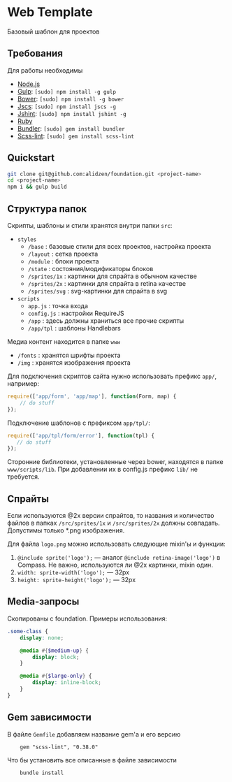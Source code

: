 # Web Template

Базовый шаблон для проектов

## Требования

Для работы необходимы

* [Node.js](http://nodejs.org)
* [Gulp](http://gulpjs.com/): `[sudo] npm install -g gulp`
* [Bower](http://bower.io): `[sudo] npm install -g bower`
* [Jscs](https://github.com/mdevils/node-jscs): `[sudo] npm install jscs -g`
* [Jshint](https://github.com/jshint/jshint/): `[sudo] npm install jshint -g`
* [Ruby](https://www.ruby-lang.org/ru/downloads/)
* [Bundler](http://bundler.io/): `[sudo] gem install bundler`
* [Scss-lint](https://github.com/causes/scss-lint): `[sudo] gem install scss-lint`

## Quickstart

```bash
git clone git@github.com:alidzen/foundation.git <project-name>
cd <project-name>
npm i && gulp build
```

## Структура папок

Скрипты, шаблоны и стили хранятся внутри папки `src`:

* `styles`
    * `/base` : базовые стили для всех проектов, настройка проекта
    * `/layout` : сетка проекта
    * `/module` : блоки проекта        
    * `/state` : состояния/модификаторы блоков    
    * `/sprites/1x` : картинки для спрайта в обычном качестве
    * `/sprites/2x` : картинки для спрайта в retina качестве
    * `/sprites/svg` : svg-картинки для спрайта в svg
* `scripts`
    * `app.js` : точка входа
    * `config.js` : настройки RequireJS
    * `/app` : здесь должны храниться все прочие скрипты
    * `/app/tpl` : шаблоны Handlebars

Медиа контент находится в папке `www`

* `/fonts` : хранятся шрифты проекта
* `/img` : хранятся изображения проекта
 
Для подключения скриптов сайта нужно использовать префикс `app/`, например:

```js
require(['app/form', 'app/map'], function(Form, map) {
    // do stuff
});
```

Подключение шаблонов с префиксом `app/tpl/`:

```js
require(['app/tpl/form/error'], function(tpl) {
   // do stuff
});
```

Сторонние библиотеки, установленные через bower, находятся в папке
`www/scripts/lib`. При добавлении их в config.js префикс `lib/` не требуется.

## Спрайты

Если используются @2x версии спрайтов, то названия и количество файлов в папках `/src/sprites/1x` и `/src/sprites/2x` должны совпадать. Допустимы только *.png изображения.

Для файла `logo.png` можно использовать следующие mixin'ы и функции:

1. `@include sprite('logo');` — аналог `@include retina-image('logo')` в Compass. Не важно, используются ли @2x картинки, mixin один.
2. `width: sprite-width('logo');` — 32px
3. `height: sprite-height('logo');` — 32px

## Media-запросы

Скопированы с foundation. Примеры использования:

```scss
.some-class {
    display: none;

    @media #{$medium-up} {
        display: block;
    }

    @media #{$large-only} {
        display: inline-block;
    }
}
```

## Gem зависимости

В файле ```Gemfile``` добавляем название gem'a и его версию

```
    gem "scss-lint", "0.38.0"
```

Что бы установить все описанные в файле зависимости

```
    bundle install
```
